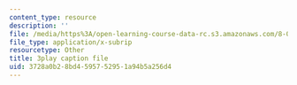```yaml
---
content_type: resource
description: ''
file: /media/https%3A/open-learning-course-data-rc.s3.amazonaws.com/8-04-quantum-physics-i-spring-2016/3728a0b28bd4595752951a94b5a256d4_gMHkf-107Sw.srt
file_type: application/x-subrip
resourcetype: Other
title: 3play caption file
uid: 3728a0b2-8bd4-5957-5295-1a94b5a256d4
---
```

